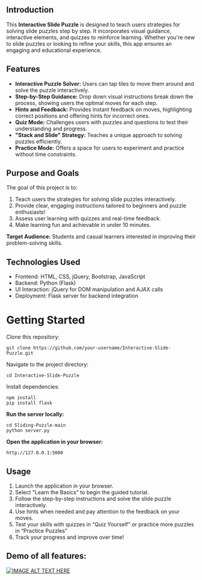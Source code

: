 ## Introduction
This **Interactive Slide Puzzle** is designed to teach users strategies for solving slide puzzles step by step. It incorporates visual guidance, interactive elements, and quizzes to reinforce learning. Whether you're new to slide puzzles or looking to refine your skills, this app ensures an engaging and educational experience.

## Features
* **Interactive Puzzle Solver:** Users can tap tiles to move them around and solve the puzzle interactively.
* **Step-by-Step Guidance:** Drop down visual instructions break down the process, showing users the optimal moves for each step.
* **Hints and Feedback:** Provides instant feedback on moves, highlighting correct positions and offering hints for incorrect ones.
* **Quiz Mode:** Challenges users with puzzles and questions to test their understanding and progress.
* **"Stack and Slide" Strategy:** Teaches a unique approach to solving puzzles efficiently.
* **Practice Mode:** Offers a space for users to experiment and practice without time constraints.

## Purpose and Goals
The goal of this project is to:
1. Teach users the strategies for solving slide puzzles interactively.
2. Provide clear, engaging instructions tailored to beginners and puzzle enthusiasts!
3. Assess user learning with quizzes and real-time feedback.
4. Make learning fun and achievable in under 10 minutes.

**Target Audience:** Students and casual learners interested in improving their problem-solving skills.

## Technologies Used
* Frontend: HTML, CSS, jQuery, Bootstrap, JavaScript
* Backend: Python (Flask)
* UI Interaction: jQuery for DOM manipulation and AJAX calls
* Deployment: Flask server for backend integration

# Getting Started
Clone this repository:
```
git clone https://github.com/your-username/Interactive-Slide-Puzzle.git
```
Navigate to the project directory:
```
cd Interactive-Slide-Puzzle
```
Install dependencies:
```
npm install
pip install flask
```
**Run the server locally:**
```
cd Sliding-Puzzle-main
python server.py
```
**Open the application in your browser:** 
```
http://127.0.0.1:5000
```

## Usage
1. Launch the application in your browser.
2. Select "Learn the Basics" to begin the guided tutorial.
3. Follow the step-by-step instructions and solve the slide puzzle interactively.
4. Use hints when needed and pay attention to the feedback on your moves.
5. Test your skills with quizzes in “Quiz Yourself” or practice more puzzles in “Practice Puzzles”
6. Track your progress and improve over time!

## Demo of all features:
[![IMAGE ALT TEXT HERE](https://img.youtube.com/vi/vNMWQUcbNss/0.jpg)](https://www.youtube.com/watch?v=vNMWQUcbNss)




